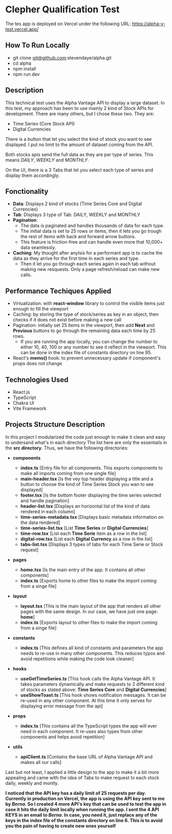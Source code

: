 # Clepher Qualification Test

The tes app is deployed on Vercel under the following URL: https://alpha-v-test.vercel.app/

## How To Run Locally

- git clone git@github.com:stevendaye/alpha.git
- cd alpha
- npm install
- npm run dev

## Description

This technical test uses the Alpha Vantage API to display a large dataset.
In this test, my approach has been to use mainly 2 kind of Stock APIs for development. There are many others, but I chose these two. They are:

- Time Series (Core Stock API)
- Digital Currencies

There is a button that let you select the kind of stock you want to see displayed. I put no limit to the amount of dataset coming from the API.

Both stocks apis send the full data as they are per type of series. This means _DAILY_, _WEEKLY_ and _MONTHLY_.

On the UI, there is a 3 Tabs that let you select each type of series and display them accordingly.

## Fonctionality

- **Data**: Displays 2 kind of stocks (Time Series Core and Digital Currencies)
- **Tab**: Displays 3 type of Tab: DAILY, WEEKLY and MONTHLY
- **Pagination**:
  - The data is paginated and handles thousands of data for each type.
  - The initial data is set to 25 rows or items, then it lets you go trough the rest of items with back and forward arrow buttons.
  - This feature is friction-free and can handle even more that 10,000+ data seamlessly.
- **Caching**: My thought after anylsis for a performant app is to cache the data as they arrive for the first time in each series and type.
  - Then it let you go through each series again in each tab without making new resquests. Only a page refresh/reload can make new calls.

## Performance Techiques Applied

- Virtualization: with **react-window** library to control the visible items just enough to fill the viewport
- Caching: by storing the type of stock/series as key in an object, then checks if it does not exist before making a new call
- Pagination: initially set 25 items in the viewport, then add **Next** and **Previous** buttons to go through the remaining data each time by 25 rows.
  - If you are running the app locally, you can change the number to either 10, 40, 100 or any number to see it reflect in the viewport. This can be done in the index file of constants directory on line 95.
- React's **memo()** hook: to prevent unnecessary update if component's props does not change

## Technologies Used

- React.js
- TypeScript
- Chakra UI
- Vite Framework

## Projects Structure Description

In this project I modularized the code just enough to make it clean and easy to undersand what's in each directory
The list here are only the essentails in the **src directory**. Thus, we have the following directories:

- **components**

  - **index.ts** [Entry file for all components. This exports components to make all imports coming from one single file]
  - **main-header.tsx** [Is the vey top header displaying a title and a button to choose the kind of Time Series Stock you wan to see displayed]
  - **footer.tsx** [Is the bottom footer displaying the time series selected and handle pagination]
  - **header-list.tsx** [Displays an horizontal list of the kind of data rendered in each column]
  - **time-series-metadata.tsx** [Displays basic metadata information on the data rendered]
  - **time-series-list.tsx** [List **Time Series** or **Digital Currencies**]
  - **time-row.tsx** [List each **Time Serie** item as a row in the list]
  - **digital-row.tsx** [List each **Digital Currency** as a row in the list]
  - **tabs-list.tsx** [Displays 3 types of tabs for each Time Serie or Stock request]

- **pages**

  - **home.tsx** [Is the main entry of the app. It contains all other components]
  - **index.ts** [Exports home to other files to make the import coming from a singe file]

- **layout**

  - **layout.tsx** [This is the main layout of the app that renders all other pages with the same design. In our case, we have just one page: **home**]
  - **index.ts** [Exports layout to other files to make the import coming from a singe file]

- **constants**

  - **index.ts** [This defines all kind of constants and parameters the app needs to re-use in many other components. This reduces typos and avoid repetitions while making the code look cleaner]

- **hooks**

  - **useGetTimeSeries.ts** [This hook calls the Alpha Vantage API. It takes parameters dynamically and make requests to 2 different kind of stocks as stated above: **Time Series Core** and **Digital Currencies**]
  - **useShowToast.ts** [This hook shows notification messages. It can be re-used in any other component. At this time it only serves for displaying error message from the api]

- **props**

  - **index.ts** [This contains all the TypeScript types the app will ever need in each component. It re-uses also types from other components and helps avoid repetition]

- **utils**
  - **apiClient.ts** [Contains the base URL of Alpha Vantage API and makes all our calls]

Last but not least, I applied a little design to the app to make it a bit more appealing and came with the idea of Tabs to make request to each stock daily, weekly and montly.

**I noticed that the API key has a daily limit of 25 requests per day. Currently in production on Vercel, the app is using the API key sent to me by _Berna_. So I created 4 more API's key that can be used to test the app in case it hits the daily limit locally when running the app. I sent the 4 API KEYS in an email to _Berna_. In case, you need it, just replace any of the keys in the index file of the constants directory on line 6. This is to avoid you the pain of having to create new ones yourself**
